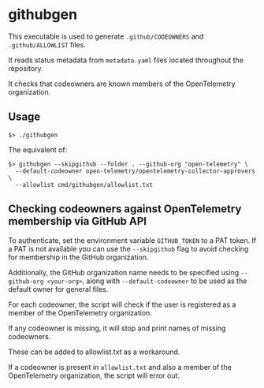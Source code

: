 # githubgen

This executable is used to generate `.github/CODEOWNERS` and
`.github/ALLOWLIST` files.

It reads status metadata from `metadata.yaml` files located throughout the
repository.

It checks that codeowners are known members of the OpenTelemetry organization.

## Usage

```shell
$> ./githubgen
```

The equivalent of:

```shell
$> githubgen --skipgithub --folder . --github-org "open-telemetry" \
  --default-codeowner open-telemetry/opentelemetry-collector-approvers \
  --allowlist cmd/githubgen/allowlist.txt
```

## Checking codeowners against OpenTelemetry membership via GitHub API

To authenticate, set the environment variable `GITHUB_TOKEN` to a PAT token.
If a PAT is not available you can use the `--skipgithub` flag to avoid checking
for membership in the GitHub organization.

Additionally, the GitHub organization name needs to be specified using
`--github-org <your-org>`, along with `--default-codeowner` to be used as the
default owner for general files.

For each codeowner, the script will check if the user is registered as a member
of the OpenTelemetry organization.

If any codeowner is missing, it will stop and print names of missing codeowners.

These can be added to allowlist.txt as a workaround.

If a codeowner is present in `allowlist.txt` and also a member of the
OpenTelemetry organization, the script will error out.
